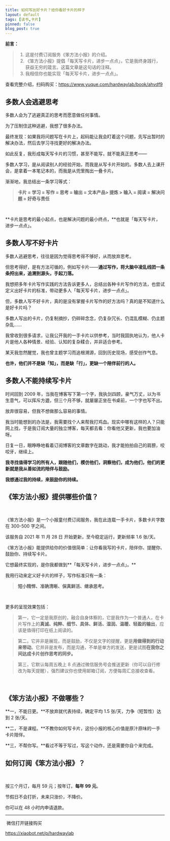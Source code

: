 ```yaml
---
title: 如何写出好卡片？给你看好卡片的样子
layout: default
tags: [读书,卡片]
pinned: false
blog_post: true
---
```


**前言：**
> 1. 这是付费订阅服务《笨方法小报》的介绍。
> 1. 《笨方法小报》提倡「每天写卡片，进步一点点」，它是我终身践行，获益无穷的箴言。这篇文章是这句话的注释。
> 1. 我相信你也能实现「每天写卡片，进步一点点」。

查看完整介绍，扫码购买：https://www.yuque.com/hardwaylab/book/ahvdf9

## 多数人会逃避思考


多数人会为了逃避真正的思考而愿意做任何事情。
​

为了压制住这种逃避，我想了很多办法。
​

最终发现：如果我将问题写在卡片上，起码能让我会盯着这个问题，先写出暂时的解决办法，然后去学习寻找更好的解决办法。
​

如此反复，我形成每天写卡片的习惯，甚至不能写，就不能真正思考——
​

多数人学习，是从阅读别人的经验开始，而我是从写卡片开始的。多数人去上课开会，是拿着一本笔记本的，而我是从兜里掏出一叠卡片。
​

渐渐地，我总结出一条学习等式：
> **卡片 = 学习 = 写作 = 思考 = 输出 = 文本产品> 提炼 > 输入 = 阅读 = 解决问题 = 好奇与责任**

​

**卡片是思考的最小起点，也是解决问题的最小终点，**也就是「每天写卡片，进步一点点」。
​

## 多数人写不好卡片


多数人逃避思考，往往是因为觉得思考得不够好，从而放弃思考。
​

但思考得好，是有方法可循的，例如写卡片——**通过写作，将大脑中凌乱线团一条条捋出来，追溯到源头，手起刀落。**
​

我想把多年卡片写作实践的方法告诉更多人，总结出各种卡片写作的方法，也尝试定义出好卡片的标准，带动更多人「每天写卡片，进步一点点」。
​

但，多数人写不好卡片，真的是没有掌握卡片写作的好方法吗？真的是不知道什么是好卡片吗？
​

多数人写出的卡片，仍复制摘抄，仍碎碎念念，仍复杂冗长、仍混乱模糊、仍主题杂乱……
​

我曾收到很多请求，让我公开我的一手卡片以供参考，当时我固执地认为，他人卡片是他人各种情景、经验、认知的复杂糅合，并非适合参考。
​

某天我忽然醒觉，我也曾主题学习而追根溯源，回到历史现场，感受创作气息。
​

**也许，他们并不是缺「知」，而是缺「行」，更缺一个陪伴前行的人。**
​

## 多数人不能持续写卡片


时间回到 2009 年，当我在博客写下第一个字，我执剑四顾，豪气万丈，以为书生意气，可以挥斥方遒，但三个月不够，就屡屡正坐在书桌前，一个字也写不出。
​

放弃很容易，但我不想做那么容易的事情。
​

我当时能想到的办法是，我需要找个人来帮我打鸡血。现实中哪有这样的人？只能网上找，于是我订阅大量的独立博客，每天都去看：你看他又更新，我也要加油呀。
​

日复一日，眼睁睁地看着订阅博客的文章数字在跳动，我才能拍拍自己的肩膀，咬咬牙，继续上。
​

**我寻找值得学习的所有人，跟随他们，模仿他们，洞察他们，成为他们，他们的更新就是我从善如流的陪伴与鼓励。**
​

**我想通过我的持续，来鼓励你的持续。**
​

## 《笨方法小报》提供哪些价值？
​

《笨方法小报》是一个小报童付费订阅服务，我在此连载一手卡片，多数卡片字数在 300-500 字之间。
​

该服务自 2021 年 11 月 28 日 开始更新，至今稳定运行，更新频率 1.6 张/天。
​



《笨方法小报》能提供给你的价值很简单：让你看我写的卡片，陪伴你、提醒你、鼓励你、持续写卡片。
​

它想最终实现的，是你我都做到**「每天写卡片，进步一点点」。**
​

我用行动来定义好卡片的样子，写作标准只有一条：
​

> **短小精悍、准确清晰、保真鲜活、继承思考。**

​

更多的呈现效果包括：
​

> 第一，它一定是我原创的，融合自身体察的，它是我作为一个普通人，在卡片写作上的**真诚、纯粹、细节、具体、鲜活、湿润、温暖、轻盈的输出**，应该是值得打印在纸上阅读的。
> ​

> 第二，它并非是展现，而是鼓励，不仅是文字的提醒，更是**用做得到的行动来带动**。它并非是发布，而是沟通，不单是单方的发送，更是试图**在我你之间达成卡片创作思考的同步。**
> ​

> 第三，它默认每周五晚上 8 点通过微信服务号会推送更新（你可以自行修改为每天提醒），强烈建议你也使用邮箱订阅，方便每周汇总接收查看。

​

## 《笨方法小报》不做哪些？


**一，不能日更。**不放弃就代表持续，确定平均 1.5 张/天，力争（短暂性）达到 2 张/天。
​

**二，不是课程。**不教你如何写卡片，这份小报的核心价值是原汁原味的一手卡片陪伴。
​

**三，不帮你写。**看过不等于写过，写这个动作，还是需要你自个来完成。
​

## 如何订阅《笨方法小报》？
​

按三个月订，每月 59 元；按年订，**每年 99 元**。
​

节假日不会打折，未来只涨价，不降价。
​

你可以在 48 小时内申请退款。
​

---------
​
微信打开链接购买

https://xiaobot.net/p/hardwaylab


